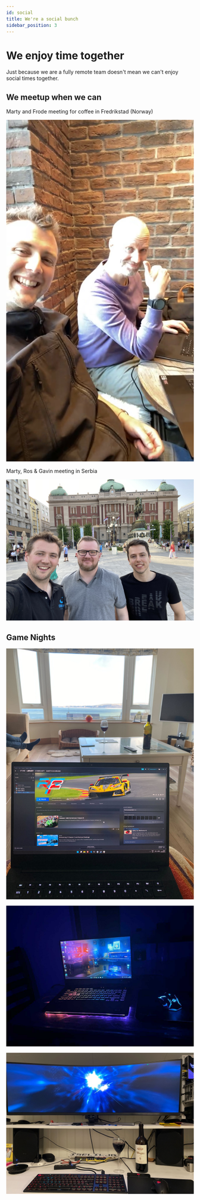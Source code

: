 ```yaml
---
id: social
title: We're a social bunch
sidebar_position: 3
---
```


# We enjoy time together

Just because we are a fully remote team doesn't mean we can't enjoy social times together.

## We meetup when we can

Marty and Frode meeting for coffee in Fredrikstad (Norway)

![Marty & Frode](/img/social/martyFrode.jpg)

Marty, Ros & Gavin meeting in Serbia

![Marty, Ros & Gavin](/img/social/martyRosGavin.jpg)


## Game Nights

![Gaming Laptop](/img/social/gaming1.jpg)

![Gaming Laptop](/img/social/gaming2.jpg)

![Gaming Setup](/img/social/gaming3.jpg)